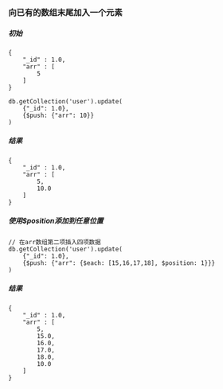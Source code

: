 ### 向已有的数组末尾加入一个元素
##### 初始
```
{
    "_id" : 1.0,
    "arr" : [ 
        5
    ]
}
```
```
db.getCollection('user').update(
    {"_id": 1.0},
    {$push: {"arr": 10}}
)
```
##### 结果
```
{
    "_id" : 1.0,
    "arr" : [ 
        5, 
        10.0
    ]
}
```
##### 使用$position添加到任意位置
```
// 在arr数组第二项插入四项数据
db.getCollection('user').update(
    {"_id": 1.0},
    {$push: {"arr": {$each: [15,16,17,18], $position: 1}}}
)
```
##### 结果
```
{
    "_id" : 1.0,
    "arr" : [ 
        5, 
        15.0, 
        16.0, 
        17.0, 
        18.0, 
        10.0
    ]
}
```
